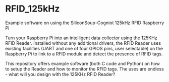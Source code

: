 # RFID_125kHz
Example software on using the SiliconSoup-Cogniot 125kHz RFID Raspberry Pi

Turn your Raspberry Pi into an intelligent data collector using the 125KHz RFID Reader. Installed without any additional drivers, the  RFID Reader uses existing facilities (UART and one of four GPIOS pins, user selectable) on the Raspberry Pi to link to a RFID module and detect the presence of RFID tags.  
 
This repository offers example software (both C code and Python) on how to setup the Reader and how to monitor the RFID tags.  The uses are endless - what will you design with the 125KHz RFID Reader?

